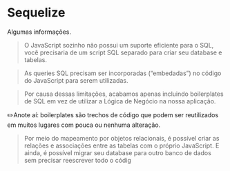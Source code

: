 # Sequelize

Algumas informações.

> O JavaScript sozinho não possui um suporte eficiente para o SQL, você precisaria de um script SQL separado para criar seu database e tabelas.

> As queries SQL precisam ser incorporadas (“embedadas”) no código do JavaScript para serem utilizadas.

> Por causa dessas limitações, acabamos apenas incluindo boilerplates de SQL em vez de utilizar a Lógica de Negócio na nossa aplicação.


✏️Anote aí: boilerplates são trechos de código que podem ser reutilizados em muitos lugares com pouca ou nenhuma alteração.

> Por meio do mapeamento por objetos relacionais, é possível criar as relações e associações entre as tabelas com o próprio JavaScript. E ainda, é possível migrar seu database para outro banco de dados sem precisar reescrever todo o códig